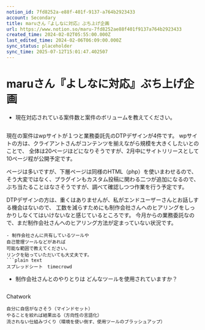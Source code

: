 ```yaml
---
notion_id: 7fd8252a-e88f-401f-9137-a764b2923433
account: Secondary
title: maruさん『よしなに対応』ぶち上げ企画
url: https://www.notion.so/maru-7fd8252ae88f401f9137a764b2923433
created_time: 2024-02-02T05:55:00.000Z
last_edited_time: 2024-02-06T06:09:00.000Z
sync_status: placeholder
sync_time: 2025-07-12T15:01:47.402507
---
```

# maruさん『よしなに対応』ぶち上げ企画

- 現在対応されている案件数と案件のボリュームを教えてください。
  ```plain text
現在の案件はwpサイトが１つと業務委託先のDTPデザインが4件です。
wpサイトの方は、クライアントさんがコンテンツを揃えながら規模を大きくしたいとのことで、
全体は20ページほどになりそうですが、2月中にサイトリリースとして10ページ程が公開予定です。

ページは多いですが、下層ページは同様のHTML（php）を使いまわせるので、
そう大変ではなく、プラグインもカスタム投稿に関わる二つが追加になるので、
ぶち当たることはなさそうですが、調べて確認しつつ作業を行う予定です。

DTPデザインの方は、重くはありませんが、私がエンドユーザーさんとお話しする機会はないので、
工数を減らすためにも制作会社さんへのヒアリングをしっかりしなくてはいけないなと感じているところです。
今月からの業務委託なので、まだ制作会社さんへのヒアリング方法が定まっていない状況です。
  ```
- 制作会社さんに共有しているツールや
自己管理ツールなどがあれば
可能な範囲で教えてください。
リンクを貼っていただいても大丈夫です。
  ```plain text
スプレッドシート　timecrowd
  ```
- 制作会社さんとのやりとりは
どんなツールを使用されていますか？
  ```plain text
Chatwork
  ```
自分に自信がなさそう（マインドセット）
やることを絞れば結果出る（方向性の言語化）
流されない仕組みづくり（環境を使い倒す、使用ツールのブラッシュアップ）